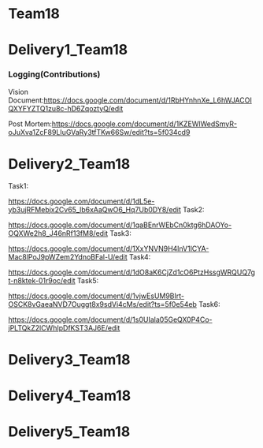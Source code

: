 # Team18
# Delivery1_Team18
### Logging(Contributions)
Vision Document:https://docs.google.com/document/d/1RbHYnhnXe_L6hWJACOIQXYFYZTQ1zu8c-hD6ZqoztyQ/edit

Post Mortem:https://docs.google.com/document/d/1KZEWlWedSmyR-oJuXva1ZcF89LIuGVaRy3tfTKw66Sw/edit?ts=5f034cd9
# Delivery2_Team18
Task1:

https://docs.google.com/document/d/1dL5e-yb3ujRFMebjx2Cv65_lb6xAaQwO6_Hq7Ub0DY8/edit
Task2:

https://docs.google.com/document/d/1qaBEnrWEbCn0ktg6hDAOYo-OQXWe2h8_J46nRf13fM8/edit
Task3:

https://docs.google.com/document/d/1XxYNVN9H4lnV1lCYA-Mac8lPoJ9pWZem2YdnoBFal-U/edit
Task4:

https://docs.google.com/document/d/1dO8aK6CjZd1cO6PtzHssgWRQUQ7gt-n8ktek-01r9oc/edit
Task5:

https://docs.google.com/document/d/1vjwEsUM9BIrt-OSCK8vGaeaNVD7Ouggt8x9sdVi4cMs/edit?ts=5f0e54eb
Task6:

https://docs.google.com/document/d/1s0UIala05GeQX0P4Co-jPLTQkZ2lCWhIpDfKST3AJ6E/edit
# Delivery3_Team18
# Delivery4_Team18
# Delivery5_Team18

